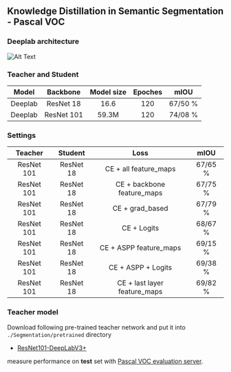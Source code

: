 ## Knowledge Distillation in Semantic Segmentation - Pascal VOC
### Deeplab architecture

![Alt Text](https://raw.githubusercontent.com/AmirMansurian/KD/main/Deeplab%20Architecture.png)

### Teacher and Student

|   Model  |  Backbone  | Model size | Epoches | mIOU |
|:----------:|:---------:|:------------:|:------------:|:----------:|
| Deeplab | ResNet 18 |    16.6    |    120    |  67/50 %   |
| Deeplab | ResNet 101 |     59.3M      |   120   |  74/08 %   |


### Settings

|   Teacher  |  Student  | Loss | mIOU |
|:----------:|:---------:|:------------:|:------------:|
| ResNet 101 | ResNet 18 |   CE + all feature_maps    |    67/65 %    | 
| ResNet 101 | ResNet 18 |   CE + backbone feature_maps    |    67/75 %    | 
| ResNet 101 | ResNet 18 |   CE + grad_based    |    67/79 %    |  
| ResNet 101 | ResNet 18 |   CE + Logits    |    68/67 %    |  
| ResNet 101 | ResNet 18 |    CE + ASPP feature_maps    |     69/15 %   |
| ResNet 101 | ResNet 18 |    CE + ASPP + Logits    |    69/38 %   |
| ResNet 101 | ResNet 18 |    CE + last layer feature_maps    |    69/82 %   |


### Teacher model
Download following pre-trained teacher network and put it into ```./Segmentation/pretrained``` directory
- [ResNet101-DeepLabV3+](https://drive.google.com/open?id=1Pz2OT5KoSNvU5rc3w5d2R8_0OBkKSkLR)

 measure performance on **test** set with [Pascal VOC evaluation server](http://host.robots.ox.ac.uk/pascal/VOC/).
